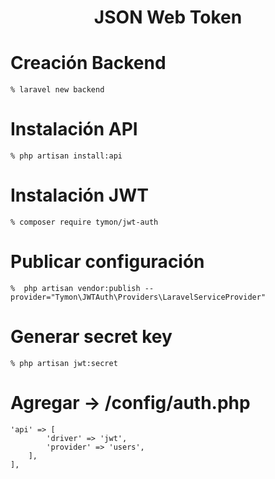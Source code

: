 <h1 align="center">JSON Web Token</h1>

# Creación Backend

    % laravel new backend

# Instalación API

    % php artisan install:api

# Instalación JWT

    % composer require tymon/jwt-auth

# Publicar configuración
 
    %  php artisan vendor:publish --provider="Tymon\JWTAuth\Providers\LaravelServiceProvider"

# Generar secret key

    % php artisan jwt:secret

# Agregar -> /config/auth.php

    'api' => [
            'driver' => 'jwt',
            'provider' => 'users',
        ],
    ],

# 
